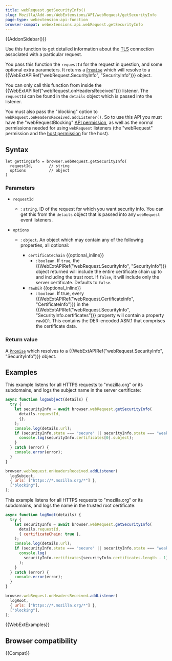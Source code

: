 ```yaml
---
title: webRequest.getSecurityInfo()
slug: Mozilla/Add-ons/WebExtensions/API/webRequest/getSecurityInfo
page-type: webextension-api-function
browser-compat: webextensions.api.webRequest.getSecurityInfo
---
```


{{AddonSidebar()}}

Use this function to get detailed information about the [TLS](/en-US/docs/Glossary/TLS) connection associated with a particular request.

You pass this function the `requestId` for the request in question, and some optional extra parameters. It returns a [`Promise`](/en-US/docs/Web/JavaScript/Reference/Global_Objects/Promise) which will resolve to a {{WebExtAPIRef("webRequest.SecurityInfo", "SecurityInfo")}} object.

You can only call this function from inside the {{WebExtAPIRef("webRequest.onHeadersReceived")}} listener. The `requestId` can be found in the `details` object which is passed into the listener.

You must also pass the "blocking" option to `webRequest.onHeadersReceived.addListener()`. So to use this API you must have the "webRequestBlocking" [API permission](/en-US/docs/Mozilla/Add-ons/WebExtensions/manifest.json/permissions#api_permissions), as well as the normal permissions needed for using `webRequest` listeners (the "webRequest" permission and the [host permission](/en-US/docs/Mozilla/Add-ons/WebExtensions/manifest.json/permissions#host_permissions) for the host).

## Syntax

```js-nolint
let gettingInfo = browser.webRequest.getSecurityInfo(
  requestId,       // string
  options          // object
)
```

### Parameters

- `requestId`
  - : `string`. ID of the request for which you want security info. You can get this from the `details` object that is passed into any `webRequest` event listeners.
- `options`

  - : `object`. An object which may contain any of the following properties, all optional:

    - `certificateChain` {{optional_inline}}
      - : `boolean`. If `true`, the {{WebExtAPIRef("webRequest.SecurityInfo", "SecurityInfo")}} object returned will include the entire certificate chain up to and including the trust root. If `false`, it will include only the server certificate. Defaults to `false`.
    - `rawDER` {{optional_inline}}
      - : `boolean`. If true, every {{WebExtAPIRef("webRequest.CertificateInfo", "CertificateInfo")}} in the {{WebExtAPIRef("webRequest.SecurityInfo", "SecurityInfo.certificates")}} property will contain a property `rawDER`. This contains the DER-encoded ASN.1 that comprises the certificate data.

### Return value

A [`Promise`](/en-US/docs/Web/JavaScript/Reference/Global_Objects/Promise) which resolves to a {{WebExtAPIRef("webRequest.SecurityInfo", "SecurityInfo")}} object.

## Examples

This example listens for all HTTPS requests to "mozilla.org" or its subdomains, and logs the subject name in the server certificate:

```js
async function logSubject(details) {
  try {
    let securityInfo = await browser.webRequest.getSecurityInfo(
      details.requestId,
      {},
    );
    console.log(details.url);
    if (securityInfo.state === "secure" || securityInfo.state === "weak") {
      console.log(securityInfo.certificates[0].subject);
    }
  } catch (error) {
    console.error(error);
  }
}

browser.webRequest.onHeadersReceived.addListener(
  logSubject,
  { urls: ["https://*.mozilla.org/*"] },
  ["blocking"],
);
```

This example listens for all HTTPS requests to "mozilla.org" or its subdomains, and logs the name in the trusted root certificate:

```js
async function logRoot(details) {
  try {
    let securityInfo = await browser.webRequest.getSecurityInfo(
      details.requestId,
      { certificateChain: true },
    );
    console.log(details.url);
    if (securityInfo.state === "secure" || securityInfo.state === "weak") {
      console.log(
        securityInfo.certificates[securityInfo.certificates.length - 1].issuer,
      );
    }
  } catch (error) {
    console.error(error);
  }
}

browser.webRequest.onHeadersReceived.addListener(
  logRoot,
  { urls: ["https://*.mozilla.org/*"] },
  ["blocking"],
);
```

{{WebExtExamples}}

## Browser compatibility

{{Compat}}

